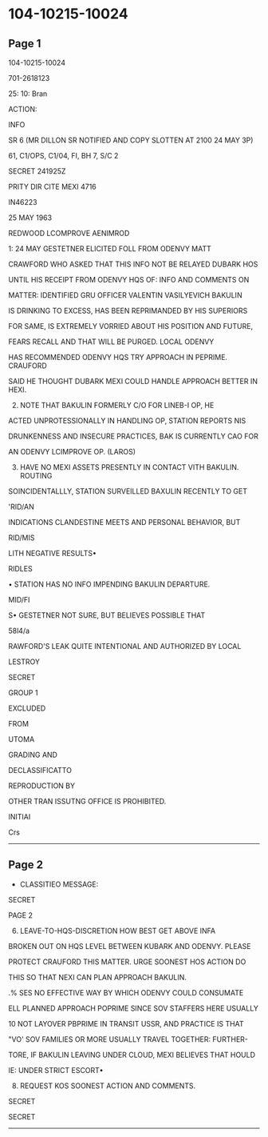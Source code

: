 # 104-10215-10024

## Page 1

104-10215-10024

701-2618123

25: 10: Bran

ACTION:

INFO

SR 6 (MR DILLON SR NOTIFIED AND COPY SLOTTEN AT 2100 24 MAY 3P)

61, C1/OPS, C1/04, FI, BH 7, S/C 2

SECRET 241925Z

PRITY DIR CITE MEXI 4716

IN46223

25 MAY 1963

REDWOOD LCOMPROVE AENIMROD

1: 24 MAY GESTETNER ELICITED FOLL FROM ODENVY MATT

CRAWFORD WHO ASKED THAT THIS INFO NOT BE RELAYED DUBARK HOS

UNTIL HIS RECEIPT FROM ODENVY HQS OF: INFO AND COMMENTS ON

MATTER: IDENTIFIED GRU OFFICER VALENTIN VASILYEVICH BAKULIN

IS DRINKING TO EXCESS, HAS BEEN REPRIMANDED BY HIS SUPERIORS

FOR SAME, IS EXTREMELY VORRIED ABOUT HIS POSITION AND FUTURE,

FEARS RECALL AND THAT WILL BE PURGED. LOCAL ODENVY

HAS RECOMMENDED ODENVY HQS TRY APPROACH IN PEPRIME. CRAUFORD

SAID HE THOUGHT DUBARK MEXI COULD HANDLE APPROACH BETTER IN HEXI.

2. NOTE THAT BAKULIN FORMERLY C/O FOR LINEB-I OP, HE

ACTED UNPROTESSIONALLY IN HANDLING OP, STATION REPORTS NIS

DRUNKENNESS AND INSECURE PRACTICES, BAK IS CURRENTLY CAO FOR

AN ODENVY LCIMPROVE OP. (LAROS)

3. HAVE NO MEXI ASSETS PRESENTLY IN CONTACT VITH BAKULIN. ROUTING

SOINCIDENTALLLY, STATION SURVEILLED BAXULIN RECENTLY TO GET

'RID/AN

INDICATIONS CLANDESTINE MEETS AND PERSONAL BEHAVIOR, BUT

RID/MIS

LITH NEGATIVE RESULTS•

RIDLES

• STATION HAS NO INFO IMPENDING BAKULIN DEPARTURE.

MID/FI

S• GESTETNER NOT SURE, BUT BELIEVES POSSIBLE THAT

58l4/a

RAWFORD'S LEAK QUITE INTENTIONAL AND AUTHORIZED BY LOCAL

LESTROY

SECRET

GROUP 1

EXCLUDED

FROM

UTOMA

GRADING AND

DECLASSIFICATTO

REPRODUCTION BY

OTHER TRAN ISSUTNG OFFICE IS PROHIBITED.

INITIAI

Crs

---

## Page 2

- CLASSITIEO MESSAGE:

SECRET

PAGE 2

6. LEAVE-TO-HQS-DISCRETION HOW BEST GET ABOVE INFA

BROKEN OUT ON HQS LEVEL BETWEEN KUBARK AND ODENVY. PLEASE

PROTECT CRAUFORD THIS MATTER. URGE SOONEST HOS ACTION DO

THIS SO THAT NEXI CAN PLAN APPROACH BAKULIN.

.% SES NO EFFECTIVE WAY BY WHICH ODENVY COULD CONSUMATE

ELL PLANNED APPROACH POPRIME SINCE SOV STAFFERS HERE USUALLY

10 NOT LAYOVER PBPRIME IN TRANSIT USSR, AND PRACTICE IS THAT

"VO' SOV FAMILIES OR MORE USUALLY TRAVEL TOGETHER: FURTHER-

TORE, IF BAKULIN LEAVING UNDER CLOUD, MEXI BELIEVES THAT HOULD

IE: UNDER STRICT ESCORT•

8. REQUEST KOS SOONEST ACTION AND COMMENTS.

SECRET

SECRET

---

